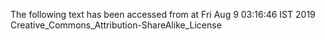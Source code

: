 The following text has been accessed from at Fri Aug 9 03:16:46 IST 2019
Creative_Commons_Attribution-ShareAlike_License
